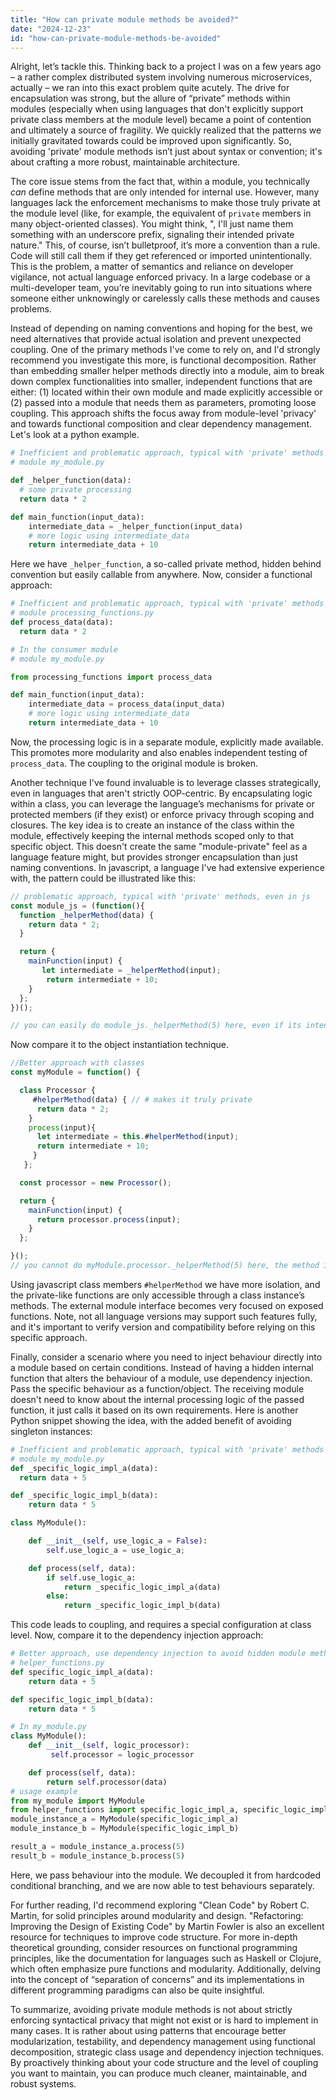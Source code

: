 ```yaml
---
title: "How can private module methods be avoided?"
date: "2024-12-23"
id: "how-can-private-module-methods-be-avoided"
---
```


Alright, let’s tackle this. Thinking back to a project I was on a few years ago – a rather complex distributed system involving numerous microservices, actually – we ran into this exact problem quite acutely. The drive for encapsulation was strong, but the allure of “private” methods within modules (especially when using languages that don't explicitly support private class members at the module level) became a point of contention and ultimately a source of fragility. We quickly realized that the patterns we initially gravitated towards could be improved upon significantly. So, avoiding 'private' module methods isn’t just about syntax or convention; it's about crafting a more robust, maintainable architecture.

The core issue stems from the fact that, within a module, you technically *can* define methods that are only intended for internal use. However, many languages lack the enforcement mechanisms to make those truly private at the module level (like, for example, the equivalent of `private` members in many object-oriented classes). You might think, ", I'll just name them something with an underscore prefix, signaling their intended private nature." This, of course, isn’t bulletproof, it’s more a convention than a rule. Code will still call them if they get referenced or imported unintentionally. This is the problem, a matter of semantics and reliance on developer vigilance, not actual language enforced privacy. In a large codebase or a multi-developer team, you’re inevitably going to run into situations where someone either unknowingly or carelessly calls these methods and causes problems.

Instead of depending on naming conventions and hoping for the best, we need alternatives that provide actual isolation and prevent unexpected coupling. One of the primary methods I've come to rely on, and I'd strongly recommend you investigate this more, is functional decomposition. Rather than embedding smaller helper methods directly into a module, aim to break down complex functionalities into smaller, independent functions that are either: (1) located within their own module and made explicitly accessible or (2) passed into a module that needs them as parameters, promoting loose coupling. This approach shifts the focus away from module-level 'privacy' and towards functional composition and clear dependency management. Let's look at a python example.

```python
# Inefficient and problematic approach, typical with 'private' methods
# module my_module.py

def _helper_function(data):
  # some private processing
  return data * 2

def main_function(input_data):
    intermediate_data = _helper_function(input_data)
    # more logic using intermediate_data
    return intermediate_data + 10
```

Here we have `_helper_function`, a so-called private method, hidden behind convention but easily callable from anywhere. Now, consider a functional approach:

```python
# Inefficient and problematic approach, typical with 'private' methods
# module processing_functions.py
def process_data(data):
  return data * 2

# In the consumer module
# module my_module.py

from processing_functions import process_data

def main_function(input_data):
    intermediate_data = process_data(input_data)
    # more logic using intermediate_data
    return intermediate_data + 10
```
Now, the processing logic is in a separate module, explicitly made available. This promotes more modularity and also enables independent testing of `process_data`. The coupling to the original module is broken.

Another technique I've found invaluable is to leverage classes strategically, even in languages that aren't strictly OOP-centric. By encapsulating logic within a class, you can leverage the language’s mechanisms for private or protected members (if they exist) or enforce privacy through scoping and closures. The key idea is to create an instance of the class within the module, effectively keeping the internal methods scoped only to that specific object. This doesn't create the same "module-private" feel as a language feature might, but provides stronger encapsulation than just naming conventions. In javascript, a language I've had extensive experience with, the pattern could be illustrated like this:

```javascript
// problematic approach, typical with 'private' methods, even in js
const module_js = (function(){
  function _helperMethod(data) {
    return data * 2;
  }

  return {
    mainFunction(input) {
       let intermediate = _helperMethod(input);
        return intermediate + 10;
    }
  };
})();

// you can easily do module_js._helperMethod(5) here, even if its intended private

```

Now compare it to the object instantiation technique.

```javascript
//Better approach with classes
const myModule = function() {

  class Processor {
     #helperMethod(data) { // # makes it truly private
      return data * 2;
    }
    process(input){
      let intermediate = this.#helperMethod(input);
      return intermediate + 10;
     }
   };

  const processor = new Processor();

  return {
    mainFunction(input) {
      return processor.process(input);
    }
  };

}();
// you cannot do myModule.processor._helperMethod(5) here, the method is not exposed
```
Using javascript class members `#helperMethod` we have more isolation, and the private-like functions are only accessible through a class instance’s methods. The external module interface becomes very focused on exposed functions. Note, not all language versions may support such features fully, and it's important to verify version and compatibility before relying on this specific approach.

Finally, consider a scenario where you need to inject behaviour directly into a module based on certain conditions. Instead of having a hidden internal function that alters the behaviour of a module, use dependency injection. Pass the specific behaviour as a function/object. The receiving module doesn't need to know about the internal processing logic of the passed function, it just calls it based on its own requirements. Here is another Python snippet showing the idea, with the added benefit of avoiding singleton instances:

```python
# Inefficient and problematic approach, typical with 'private' methods
# module my_module.py
def _specific_logic_impl_a(data):
  return data + 5

def _specific_logic_impl_b(data):
    return data * 5

class MyModule():

    def __init__(self, use_logic_a = False):
        self.use_logic_a = use_logic_a;

    def process(self, data):
        if self.use_logic_a:
            return _specific_logic_impl_a(data)
        else:
            return _specific_logic_impl_b(data)
```

This code leads to coupling, and requires a special configuration at class level. Now, compare it to the dependency injection approach:

```python
# Better approach, use dependency injection to avoid hidden module methods
# helper_functions.py
def specific_logic_impl_a(data):
    return data + 5

def specific_logic_impl_b(data):
    return data * 5

# In my_module.py
class MyModule():
    def __init__(self, logic_processor):
         self.processor = logic_processor

    def process(self, data):
        return self.processor(data)
# usage example
from my_module import MyModule
from helper_functions import specific_logic_impl_a, specific_logic_impl_b
module_instance_a = MyModule(specific_logic_impl_a)
module_instance_b = MyModule(specific_logic_impl_b)

result_a = module_instance_a.process(5)
result_b = module_instance_b.process(5)
```
Here, we pass behaviour into the module. We decoupled it from hardcoded conditional branching, and we are now able to test behaviours separately.

For further reading, I'd recommend exploring "Clean Code" by Robert C. Martin, for solid principles around modularity and design. "Refactoring: Improving the Design of Existing Code" by Martin Fowler is also an excellent resource for techniques to improve code structure. For more in-depth theoretical grounding, consider resources on functional programming principles, like the documentation for languages such as Haskell or Clojure, which often emphasize pure functions and modularity. Additionally, delving into the concept of “separation of concerns” and its implementations in different programming paradigms can also be quite insightful.

To summarize, avoiding private module methods is not about strictly enforcing syntactical privacy that might not exist or is hard to implement in many cases. It is rather about using patterns that encourage better modularization, testability, and dependency management using functional decomposition, strategic class usage and dependency injection techniques. By proactively thinking about your code structure and the level of coupling you want to maintain, you can produce much cleaner, maintainable, and robust systems.

